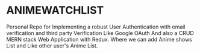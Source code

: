 # ANIMEWATCHLIST
Personal Repo for Implementing a robust User Authentication with email verification and third party Verification Like Google OAuth And also a CRUD MERN stack Web Application with Redux. Where we can add Anime shows List and Like other user's Anime List.
